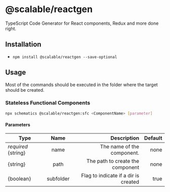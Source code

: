# @scalable/reactgen

TypeScript Code Generator for React components, Redux and more done right.

## Installation

* `npm install @scalable/reactgen --save-optional`

## Usage

Most of the commands should be executed in the folder where the target should be created.

### Stateless Functional Components

```bash
npx schematics @scalable/reactgen:sfc <ComponentName> [parameter]
```

#### Parameters
| Type | Name | Description | Default |
|------|:----:|------------:|--------:|
| *required* {string} | name | The name of the component. | none |
| {string} | path | The path to create the component | none |
| {boolean} | subfolder | Flag to indicate if a dir is created | true |
